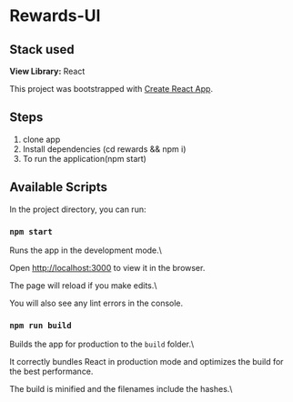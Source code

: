 
# Rewards-UI

## Stack used
**View Library:** React
  
This project was bootstrapped with [Create React App](https://github.com/facebook/create-react-app).


## Steps
1. clone app
2. Install dependencies (cd rewards && npm i) 
3. To run the application(npm start) 

## Available Scripts

  

In the project directory, you can run:

  

### `npm start`

  

Runs the app in the development mode.\

Open [http://localhost:3000](http://localhost:3000) to view it in the browser.

  

The page will reload if you make edits.\

You will also see any lint errors in the console.

  
  

### `npm run build`

  

Builds the app for production to the `build` folder.\

It correctly bundles React in production mode and optimizes the build for the best performance.

  

The build is minified and the filenames include the hashes.\